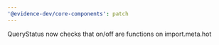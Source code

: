 ```yaml
---
'@evidence-dev/core-components': patch
---
```


QueryStatus now checks that on/off are functions on import.meta.hot
